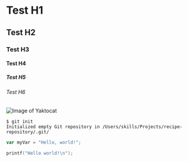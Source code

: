 # Test H1
## Test H2
### Test H3
#### Test H4
##### Test H5
###### Test H6

![Image of Yaktocat](https://octodex.github.com/images/yaktocat.png)

```
$ git init
Initialized empty Git repository in /Users/skills/Projects/recipe-repository/.git/
```

``` javascript
var myVar = "Hello, world!";
```

``` c++
printf("Hello world!\n");
```
